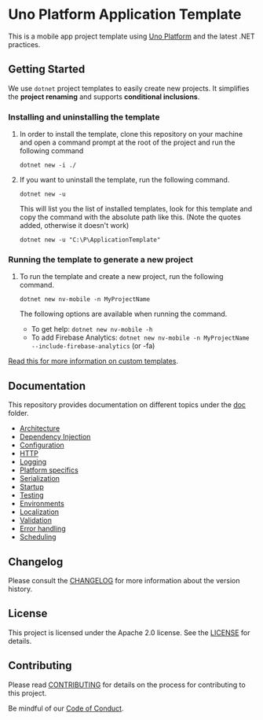 ﻿# Uno Platform Application Template

This is a mobile app project template using [Uno Platform](https://github.com/unoplatform/uno) and the latest .NET practices.

## Getting Started

We use `dotnet` project templates to easily create new projects. It simplifies the **project renaming** and supports **conditional inclusions**.

### Installing and uninstalling the template

1. In order to install the template, clone this repository on your machine and open a command prompt at the root of the project and run the following command 

   `dotnet new -i ./`


1. If you want to uninstall the template, run the following command.

    `dotnet new -u`

    This will list you the list of installed templates, look for this template and copy the command with the absolute path like this. (Note the quotes added, otherwise it doesn't work)

    `dotnet new -u "C:\P\ApplicationTemplate"`

### Running the template to generate a new project

1. To run the template and create a new project, run the following command.

    `dotnet new nv-mobile -n MyProjectName`

    The following options are available when running the command.

    - To get help: `dotnet new nv-mobile -h`
    - To add Firebase Analytics: `dotnet new nv-mobile -n MyProjectName --include-firebase-analytics` (or -fa)

[Read this for more information on custom templates](https://docs.microsoft.com/en-us/dotnet/core/tools/custom-templates).

## Documentation

This repository provides documentation on different topics under the [doc](doc/) folder.

- [Architecture](doc/Architecture.md)
- [Dependency Injection](doc/DependencyInjection.md)
- [Configuration](doc/Configuration.md)
- [HTTP](doc/HTTP.md)
- [Logging](doc/Logging.md)
- [Platform specifics](doc/PlatformSpecifics.md)
- [Serialization](doc/Serialization.md)
- [Startup](doc/Startup.md)
- [Testing](doc/Testing.md)
- [Environments](doc/Environments.md)
- [Localization](doc/Localization.md)
- [Validation](doc/Validation.md)
- [Error handling](doc/ErrorHandling.md)
- [Scheduling](doc/Scheduling.md)

## Changelog

Please consult the [CHANGELOG](CHANGELOG.md) for more information about the version history.

## License

This project is licensed under the Apache 2.0 license. See the [LICENSE](LICENSE) for details.

## Contributing

Please read [CONTRIBUTING](CONTRIBUTING.md) for details on the process for contributing to this project.

Be mindful of our [Code of Conduct](CODE_OF_CONDUCT.md).
